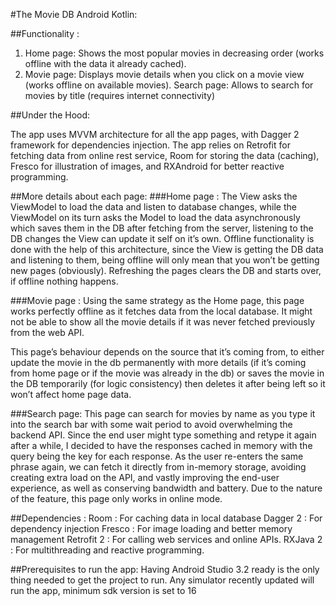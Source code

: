 #The Movie DB Android Kotlin:

##Functionality : 
1. Home page: 
Shows the most popular movies in decreasing order (works offline with the data it already cached).
2. Movie page: 
Displays movie details when you click on a movie view (works offline on available movies).
Search page: Allows to search for  movies by title (requires internet connectivity)

##Under the Hood:

The app uses MVVM architecture for all the app pages, with Dagger 2 framework for dependencies injection. The app relies on Retrofit for fetching data from online rest service, Room for storing the data (caching), Fresco for illustration of images, and RXAndroid for better reactive programming.

##More details about each page:
###Home page : 
The View asks the ViewModel to load the data and listen to database changes, while the ViewModel on its turn asks the Model to load the data asynchronously which saves them in the DB after fetching from the server, listening to the DB changes the View can update it self on it’s own.
Offline functionality is done with the help of this architecture, since the View is getting the DB data and listening to them, being offline will only mean that you won’t be getting new pages (obviously).
Refreshing the pages clears the DB and starts over, if offline nothing happens.


###Movie page : 
Using the same strategy as the Home page, this page works perfectly offline as it fetches data from the local database. It might not be able to show all the movie details if it was never fetched previously from the web API. 

This page’s behaviour depends on the source that it’s coming from, to either update the movie in the db permanently with more details (if it’s coming from home page or if the movie was already in the db) or saves the movie in the DB  temporarily (for logic consistency) then deletes it after being left so it won’t affect home page data.

###Search page: This page can search for movies by name as you type it into the search bar with some wait period to avoid overwhelming the backend API. Since the end user might type something and retype it again after a while, I decided to have the responses cached in memory with the query being the key for each response.  As the user re-enters the same phrase again, we can fetch it directly from in-memory storage, avoiding creating extra load on the API, and vastly improving the end-user experience, as well as conserving bandwidth and battery. Due to the nature of the feature, this page only works in online mode.

##Dependencies : 
Room : For caching data in local database
Dagger 2 : For dependency injection
Fresco : For image loading and better memory management
Retrofit 2 : For calling web services and online APIs.
RXJava 2 : For multithreading and reactive programming.


##Prerequisites to run the app:
Having Android Studio 3.2 ready is the only thing needed to get the project to run.
Any simulator recently updated will run the app, minimum sdk version is set to 16
